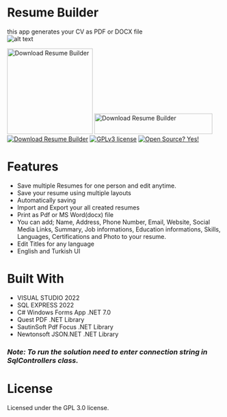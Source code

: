 # Resume Builder
this app generates your CV as PDF or DOCX file <br>
![alt text](https://repository-images.githubusercontent.com/576042902/37e60d01-004b-4d49-89be-d1189cf4b9c1)

<a href="https://sourceforge.net/p/resumebuilder/"><img alt="Download Resume Builder" src="https://sourceforge.net/sflogo.php?type=18&group_id=3591689" width=200></a>     <a href="https://sourceforge.net/projects/resumebuilder/files/latest/download"><img alt="Download Resume Builder" src="https://a.fsdn.com/con/app/sf-download-button" width=276 height=48 srcset="https://a.fsdn.com/con/app/sf-download-button?button_size=2x 2x"></a>   <a href="https://sourceforge.net/projects/resumebuilder/files/latest/download"><img alt="Download Resume Builder" src="https://img.shields.io/sourceforge/dt/resumebuilder.svg" ></a>
[![GPLv3 license](https://img.shields.io/badge/License-GPLv3-blue.svg)](http://perso.crans.org/besson/LICENSE.html)
[![Open Source? Yes!](https://badgen.net/badge/Open%20Source%20%3F/Yes%21/blue?icon=github)](https://github.com/sametcn99/ResumeBuilder)
<h1>Features</h1>
<ul>
  <li>Save multiple Resumes for one person and edit anytime.</li>
  <li>Save your resume using multiple layouts</li>
  <li>Automatically saving</li>
  <li>Import and Export your all created resumes</li>
  <li>Print as Pdf or MS Word(docx) file</li>
  <li>You can add; Name, Address, Phone Number, Email, Website, Social Media Links, Summary, Job informations, Education informations, Skills, Languages, Certifications and Photo to your resume.</li>
  <li>Edit Titles for any language</li>
  <li>English and Turkish UI</li>
</ul>

<h1>Built With</h1>
<ul>
  <li>VISUAL STUDIO 2022</li>
  <li>SQL EXPRESS 2022</li>
  <li>C# Windows Forms App .NET 7.0</li>
  <li>Quest PDF .NET Library</i>   
  <li>SautinSoft Pdf Focus .NET Library</i>
  <li>Newtonsoft JSON.NET .NET Library</i>
</ul>

<h3><i>Note: To run the solution need to enter connection string in SqlControllers class.</i></h3>
<h1>License</h1>
Licensed under the GPL 3.0 license.
